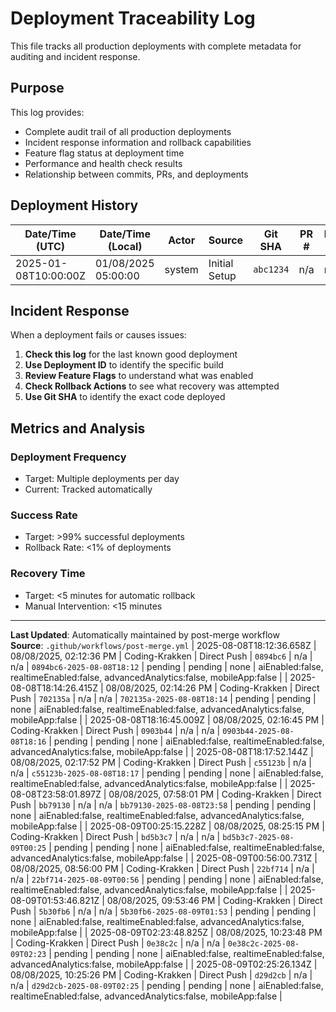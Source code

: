 # Deployment Traceability Log

This file tracks all production deployments with complete metadata for auditing and incident response.

## Purpose

This log provides:
- Complete audit trail of all production deployments
- Incident response information and rollback capabilities
- Feature flag status at deployment time
- Performance and health check results
- Relationship between commits, PRs, and deployments

## Deployment History

| Date/Time (UTC) | Date/Time (Local) | Actor | Source | Git SHA | PR # | Issue # | Deployment ID | Production URL | Health Check | Rollback Actions | Feature Flags |
|-----------------|-------------------|-------|--------|---------|------|---------|---------------|----------------|--------------|------------------|---------------|
| 2025-01-08T10:00:00Z | 01/08/2025 05:00:00 | system | Initial Setup | `abc1234` | n/a | n/a | `initial-setup` | pending | pending | none | aiEnabled:false, realtimeEnabled:false |

## Incident Response

When a deployment fails or causes issues:

1. **Check this log** for the last known good deployment
2. **Use Deployment ID** to identify the specific build
3. **Review Feature Flags** to understand what was enabled
4. **Check Rollback Actions** to see what recovery was attempted
5. **Use Git SHA** to identify the exact code deployed

## Metrics and Analysis

### Deployment Frequency
- Target: Multiple deployments per day
- Current: Tracked automatically

### Success Rate
- Target: >99% successful deployments
- Rollback Rate: <1% of deployments

### Recovery Time
- Target: <5 minutes for automatic rollback
- Manual Intervention: <15 minutes

---

**Last Updated**: Automatically maintained by post-merge workflow  
**Source**: `.github/workflows/post-merge.yml`
| 2025-08-08T18:12:36.658Z | 08/08/2025, 02:12:36 PM | Coding-Krakken | Direct Push | `0894bc6` | n/a | n/a | `0894bc6-2025-08-08T18:12` | pending | pending | none | aiEnabled:false, realtimeEnabled:false, advancedAnalytics:false, mobileApp:false |
| 2025-08-08T18:14:26.415Z | 08/08/2025, 02:14:26 PM | Coding-Krakken | Direct Push | `702135a` | n/a | n/a | `702135a-2025-08-08T18:14` | pending | pending | none | aiEnabled:false, realtimeEnabled:false, advancedAnalytics:false, mobileApp:false |
| 2025-08-08T18:16:45.009Z | 08/08/2025, 02:16:45 PM | Coding-Krakken | Direct Push | `0903b44` | n/a | n/a | `0903b44-2025-08-08T18:16` | pending | pending | none | aiEnabled:false, realtimeEnabled:false, advancedAnalytics:false, mobileApp:false |
| 2025-08-08T18:17:52.144Z | 08/08/2025, 02:17:52 PM | Coding-Krakken | Direct Push | `c55123b` | n/a | n/a | `c55123b-2025-08-08T18:17` | pending | pending | none | aiEnabled:false, realtimeEnabled:false, advancedAnalytics:false, mobileApp:false |
| 2025-08-08T23:58:01.897Z | 08/08/2025, 07:58:01 PM | Coding-Krakken | Direct Push | `bb79130` | n/a | n/a | `bb79130-2025-08-08T23:58` | pending | pending | none | aiEnabled:false, realtimeEnabled:false, advancedAnalytics:false, mobileApp:false |
| 2025-08-09T00:25:15.228Z | 08/08/2025, 08:25:15 PM | Coding-Krakken | Direct Push | `bd5b3c7` | n/a | n/a | `bd5b3c7-2025-08-09T00:25` | pending | pending | none | aiEnabled:false, realtimeEnabled:false, advancedAnalytics:false, mobileApp:false |
| 2025-08-09T00:56:00.731Z | 08/08/2025, 08:56:00 PM | Coding-Krakken | Direct Push | `22bf714` | n/a | n/a | `22bf714-2025-08-09T00:56` | pending | pending | none | aiEnabled:false, realtimeEnabled:false, advancedAnalytics:false, mobileApp:false |
| 2025-08-09T01:53:46.821Z | 08/08/2025, 09:53:46 PM | Coding-Krakken | Direct Push | `5b30fb6` | n/a | n/a | `5b30fb6-2025-08-09T01:53` | pending | pending | none | aiEnabled:false, realtimeEnabled:false, advancedAnalytics:false, mobileApp:false |
| 2025-08-09T02:23:48.825Z | 08/08/2025, 10:23:48 PM | Coding-Krakken | Direct Push | `0e38c2c` | n/a | n/a | `0e38c2c-2025-08-09T02:23` | pending | pending | none | aiEnabled:false, realtimeEnabled:false, advancedAnalytics:false, mobileApp:false |
| 2025-08-09T02:25:26.134Z | 08/08/2025, 10:25:26 PM | Coding-Krakken | Direct Push | `d29d2cb` | n/a | n/a | `d29d2cb-2025-08-09T02:25` | pending | pending | none | aiEnabled:false, realtimeEnabled:false, advancedAnalytics:false, mobileApp:false |
